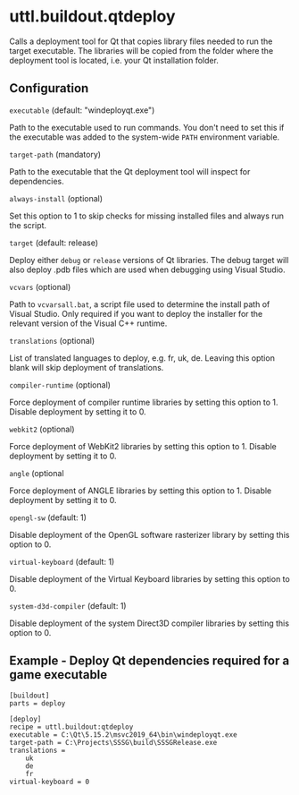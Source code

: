 # uttl.buildout.qtdeploy

Calls a deployment tool for Qt that copies library files needed to run the target executable. The libraries will be copied from the folder where the deployment tool is located, i.e. your Qt installation folder.

## Configuration 

`executable` (default: "windeployqt.exe")

Path to the executable used to run commands. You don't need to set this if the executable was added to the system-wide `PATH` environment variable.

`target-path` (mandatory)

Path to the executable that the Qt deployment tool will inspect for dependencies.

`always-install` (optional)

Set this option to 1 to skip checks for missing installed files and always run the script.

`target` (default: release)

Deploy either `debug` or `release` versions of Qt libraries. The debug target will also deploy .pdb files which are used when debugging using Visual Studio.

`vcvars` (optional)

Path to `vcvarsall.bat`, a script file used to determine the install path of Visual Studio. Only required if you want to deploy the installer for the relevant version of the Visual C++ runtime.

`translations` (optional)

List of translated languages to deploy, e.g. fr, uk, de. Leaving this option blank will skip deployment of translations.

`compiler-runtime` (optional)

Force deployment of compiler runtime libraries by setting this option to 1. Disable deployment by setting it to 0.

`webkit2` (optional)

Force deployment of WebKit2 libraries by setting this option to 1. Disable deployment by setting it to 0.

`angle` (optional

Force deployment of ANGLE libraries by setting this option to 1. Disable deployment by setting it to 0.

`opengl-sw` (default: 1)

Disable deployment of the OpenGL software rasterizer library by setting this option to 0.

`virtual-keyboard` (default: 1)

Disable deployment of the Virtual Keyboard libraries by setting this option to 0.

`system-d3d-compiler` (default: 1)

Disable deployment of the system Direct3D compiler libraries by setting this option to 0.

## Example - Deploy Qt dependencies required for a game executable

	[buildout]
	parts = deploy

	[deploy]
	recipe = uttl.buildout:qtdeploy
	executable = C:\Qt\5.15.2\msvc2019_64\bin\windeployqt.exe
	target-path = C:\Projects\SSSG\build\SSSGRelease.exe
	translations =
		uk
		de
		fr
	virtual-keyboard = 0